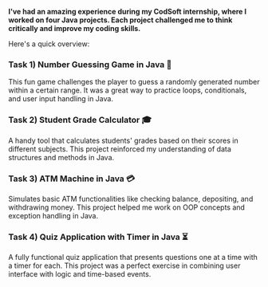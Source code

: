 **I've had an amazing experience during my CodSoft internship, where I worked on four Java projects. Each project challenged me to think critically and improve my coding skills.**

Here's a quick overview:

### Task 1) Number Guessing Game in Java 🎯
This fun game challenges the player to guess a randomly generated number within a certain range. It was a great way to practice loops, conditionals, and user input handling in Java.

### Task 2) Student Grade Calculator 🎓
A handy tool that calculates students' grades based on their scores in different subjects. This project reinforced my understanding of data structures and methods in Java.

### Task 3) ATM Machine in Java 💳
Simulates basic ATM functionalities like checking balance, depositing, and withdrawing money. This project helped me work on OOP concepts and exception handling in Java.

### Task 4) Quiz Application with Timer in Java ⏳
A fully functional quiz application that presents questions one at a time with a timer for each. This project was a perfect exercise in combining user interface with logic and time-based events.
